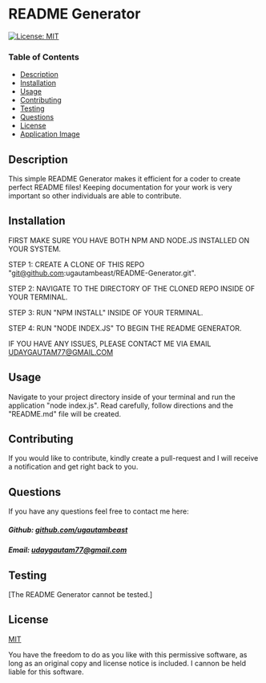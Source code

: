 # README Generator

[![License: MIT](https://img.shields.io/badge/License-MIT-yellow.svg)](https://opensource.org/licenses/MIT)

### Table of Contents

- [Description](#description)
- [Installation](#installation)
- [Usage](#usage)
- [Contributing](#contributing)
- [Testing](#testing)
- [Questions](#questions)
- [License](#license)
- [Application Image](#application-image)

## Description

This simple README Generator makes it efficient for a coder to create perfect README files! Keeping documentation for your work is very important so other individuals are able to contribute. 

## Installation

FIRST MAKE SURE YOU HAVE BOTH NPM AND NODE.JS INSTALLED ON YOUR SYSTEM.

STEP 1: CREATE A CLONE OF THIS REPO "git@github.com:ugautambeast/README-Generator.git".

STEP 2: NAVIGATE TO THE DIRECTORY OF THE CLONED REPO INSIDE OF YOUR TERMINAL.

STEP 3: RUN "NPM INSTALL" INSIDE OF YOUR TERMINAL.

STEP 4: RUN "NODE INDEX.JS" TO BEGIN THE README GENERATOR. 

IF YOU HAVE ANY ISSUES, PLEASE CONTACT ME VIA EMAIL UDAYGAUTAM77@GMAIL.COM 

## Usage

Navigate to your project directory inside of your terminal and run the application "node index.js". Read carefully, follow directions and the "README.md" file will be created.

## Contributing

If you would like to contribute, kindly create a pull-request and I will receive a notification and get right back to you.

## Questions

If you have any questions feel free to contact me here:

 ##### Github: [github.com/ugautambeast](https://github.com/ugautambeast)

 ##### Email: [udaygautam77@gmail.com](mailto:udaygautam77@gmail.com?subject=[GitHub])

## Testing

[The README Generator cannot be tested.]

## License

[MIT](https://opensource.org/licenses/MIT)

You have the freedom to do as you like with this permissive software, as long as an original copy and license notice is included. I cannon be held liable for this software.

